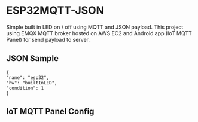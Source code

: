 # ESP32MQTT-JSON
Simple built in LED on / off using MQTT and JSON payload. This project using EMQX MQTT broker hosted on AWS EC2 and Android app (IoT MQTT Panel) for send payload to server.

## JSON Sample
```
{
"name": "esp32",
"hw": "builtInLED",
"condition": 1
}
```

## IoT MQTT Panel Config
